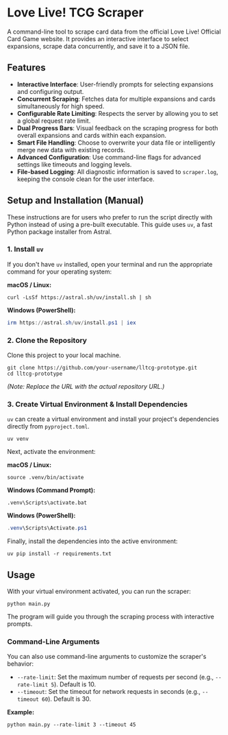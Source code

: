 # Love Live! TCG Scraper

A command-line tool to scrape card data from the official Love Live! Official Card Game website. It provides an interactive interface to select expansions, scrape data concurrently, and save it to a JSON file.

## Features

- **Interactive Interface**: User-friendly prompts for selecting expansions and configuring output.
- **Concurrent Scraping**: Fetches data for multiple expansions and cards simultaneously for high speed.
- **Configurable Rate Limiting**: Respects the server by allowing you to set a global request rate limit.
- **Dual Progress Bars**: Visual feedback on the scraping progress for both overall expansions and cards within each expansion.
- **Smart File Handling**: Choose to overwrite your data file or intelligently merge new data with existing records.
- **Advanced Configuration**: Use command-line flags for advanced settings like timeouts and logging levels.
- **File-based Logging**: All diagnostic information is saved to `scraper.log`, keeping the console clean for the user interface.

## Setup and Installation (Manual)

These instructions are for users who prefer to run the script directly with Python instead of using a pre-built executable. This guide uses `uv`, a fast Python package installer from Astral.

### 1. Install `uv`

If you don't have `uv` installed, open your terminal and run the appropriate command for your operating system:

**macOS / Linux:**
```shell
curl -LsSf https://astral.sh/uv/install.sh | sh
```

**Windows (PowerShell):**
```powershell
irm https://astral.sh/uv/install.ps1 | iex
```

### 2. Clone the Repository

Clone this project to your local machine.

```shell
git clone https://github.com/your-username/lltcg-prototype.git
cd lltcg-prototype
```
*(Note: Replace the URL with the actual repository URL.)*

### 3. Create Virtual Environment & Install Dependencies

`uv` can create a virtual environment and install your project's dependencies directly from `pyproject.toml`.

```shell
uv venv
```

Next, activate the environment:

**macOS / Linux:**
```shell
source .venv/bin/activate
```

**Windows (Command Prompt):**
```shell
.venv\Scripts\activate.bat
```

**Windows (PowerShell):**
```powershell
.venv\Scripts\Activate.ps1
```

Finally, install the dependencies into the active environment:
```shell
uv pip install -r requirements.txt
```

## Usage

With your virtual environment activated, you can run the scraper:

```shell
python main.py
```

The program will guide you through the scraping process with interactive prompts.

### Command-Line Arguments

You can also use command-line arguments to customize the scraper's behavior:

-   `--rate-limit`: Set the maximum number of requests per second (e.g., `--rate-limit 5`). Default is 10.
-   `--timeout`: Set the timeout for network requests in seconds (e.g., `--timeout 60`). Default is 30.

**Example:**
```shell
python main.py --rate-limit 3 --timeout 45
```
